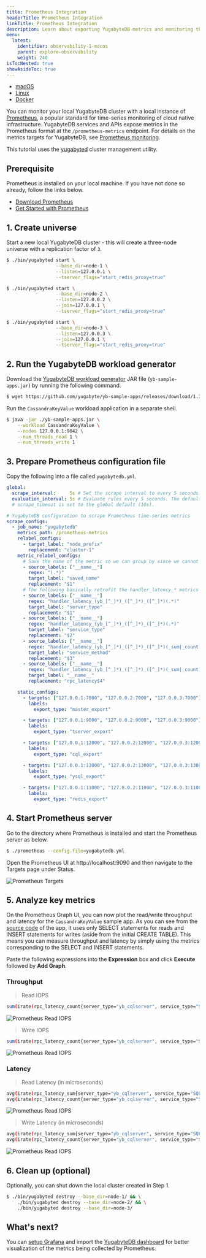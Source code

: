 ```yaml
---
title: Prometheus Integration
headerTitle: Prometheus Integration
linkTitle: Prometheus Integration
description: Learn about exporting YugabyteDB metrics and monitoring the cluster with Prometheus.
menu:
  latest:
    identifier: observability-1-macos
    parent: explore-observability
    weight: 240
isTocNested: true
showAsideToc: true
---
```


 <ul class="nav nav-tabs-alt nav-tabs-yb">

  <li >
    <a href="/latest/explore/observability/prometheus-integration/macos" class="nav-link active">
      <i class="fab fa-apple" aria-hidden="true"></i>
      macOS
    </a>
  </li>

  <li >
    <a href="/latest/explore/observability/prometheus-integration/linux" class="nav-link">
      <i class="fab fa-linux" aria-hidden="true"></i>
      Linux
    </a>
  </li>

  <li >
    <a href="/latest/explore/observability/prometheus-integration/docker" class="nav-link">
      <i class="fab fa-docker" aria-hidden="true"></i>
      Docker
    </a>
  </li>
<!--
  <li >
    <a href="/latest/explore/observability-kubernetes" class="nav-link">
      <i class="fas fa-cubes" aria-hidden="true"></i>
      Kubernetes
    </a>
  </li>
-->
</ul>

You can monitor your local YugabyteDB cluster with a local instance of [Prometheus](https://prometheus.io/), a popular standard for time-series monitoring of cloud native infrastructure. YugabyteDB services and APIs expose metrics in the Prometheus format at the `/prometheus-metrics` endpoint. For details on the metrics targets for YugabyteDB, see [Prometheus monitoring](../../../../reference/configuration/default-ports/#prometheus-monitoring).

This tutorial uses the [yugabyted](../../../reference/configuration/yugabyted) cluster management utility.

## Prerequisite

Prometheus is installed on your local machine. If you have not done so already, follow the links below.

- [Download Prometheus](https://prometheus.io/download/)
- [Get Started with Prometheus](https://prometheus.io/docs/prometheus/latest/getting_started/)

## 1. Create universe

Start a new local YugabyteDB cluster - this will create a three-node universe with a replication factor of `3`.

```sh
$ ./bin/yugabyted start \
                  --base_dir=node-1 \
                  --listen=127.0.0.1 \
                  --tserver_flags="start_redis_proxy=true"
```

```sh
$ ./bin/yugabyted start \
                  --base_dir=node-2 \
                  --listen=127.0.0.2 \
                  --join=127.0.0.1 \
                  --tserver_flags="start_redis_proxy=true"
```

```sh
$ ./bin/yugabyted start \
                  --base_dir=node-3 \
                  --listen=127.0.0.3 \
                  --join=127.0.0.1 \
                  --tserver_flags="start_redis_proxy=true"
```

## 2. Run the YugabyteDB workload generator

Download the [YugabyteDB workload generator](https://github.com/yugabyte/yb-sample-apps) JAR file (`yb-sample-apps.jar`) by running the following command.

```sh
$ wget https://github.com/yugabyte/yb-sample-apps/releases/download/1.3.1/yb-sample-apps.jar?raw=true -O yb-sample-apps.jar
```

Run the `CassandraKeyValue` workload application in a separate shell.

```sh
$ java -jar ./yb-sample-apps.jar \
    --workload CassandraKeyValue \
    --nodes 127.0.0.1:9042 \
    --num_threads_read 1 \
    --num_threads_write 1
```

## 3. Prepare Prometheus configuration file

Copy the following into a file called `yugabytedb.yml`.

```yaml
global:
  scrape_interval:     5s # Set the scrape interval to every 5 seconds. Default is every 1 minute.
  evaluation_interval: 5s # Evaluate rules every 5 seconds. The default is every 1 minute.
  # scrape_timeout is set to the global default (10s).

# YugabyteDB configuration to scrape Prometheus time-series metrics
scrape_configs:
  - job_name: "yugabytedb"
    metrics_path: /prometheus-metrics
    relabel_configs:
      - target_label: "node_prefix"
        replacement: "cluster-1"
    metric_relabel_configs:
      # Save the name of the metric so we can group_by since we cannot by __name__ directly...
      - source_labels: ["__name__"]
        regex: "(.*)"
        target_label: "saved_name"
        replacement: "$1"
      # The following basically retrofit the handler_latency_* metrics to label format.
      - source_labels: ["__name__"]
        regex: "handler_latency_(yb_[^_]*)_([^_]*)_([^_]*)(.*)"
        target_label: "server_type"
        replacement: "$1"
      - source_labels: ["__name__"]
        regex: "handler_latency_(yb_[^_]*)_([^_]*)_([^_]*)(.*)"
        target_label: "service_type"
        replacement: "$2"
      - source_labels: ["__name__"]
        regex: "handler_latency_(yb_[^_]*)_([^_]*)_([^_]*)(_sum|_count)?"
        target_label: "service_method"
        replacement: "$3"
      - source_labels: ["__name__"]
        regex: "handler_latency_(yb_[^_]*)_([^_]*)_([^_]*)(_sum|_count)?"
        target_label: "__name__"
        replacement: "rpc_latency$4"

    static_configs:
      - targets: ["127.0.0.1:7000", "127.0.0.2:7000", "127.0.0.3:7000"]
        labels:
          export_type: "master_export"

      - targets: ["127.0.0.1:9000", "127.0.0.2:9000", "127.0.0.3:9000"]
        labels:
          export_type: "tserver_export"

      - targets: ["127.0.0.1:12000", "127.0.0.2:12000", "127.0.0.3:12000"]
        labels:
          export_type: "cql_export"

      - targets: ["127.0.0.1:13000", "127.0.0.2:13000", "127.0.0.3:13000"]
        labels:
          export_type: "ysql_export"

      - targets: ["127.0.0.1:11000", "127.0.0.2:11000", "127.0.0.3:11000"]
        labels:
          export_type: "redis_export"
```

## 4. Start Prometheus server

Go to the directory where Prometheus is installed and start the Prometheus server as below.

```sh
$ ./prometheus --config.file=yugabytedb.yml
```

Open the Prometheus UI at http://localhost:9090 and then navigate to the Targets page under Status.

![Prometheus Targets](/images/ce/prom-targets.png)

## 5. Analyze key metrics

On the Prometheus Graph UI, you can now plot the read/write throughput and latency for the `CassandraKeyValue` sample app. As you can see from the [source code](https://github.com/yugabyte/yugabyte-db/blob/master/java/yb-loadtester/src/main/java/com/yugabyte/sample/apps/CassandraKeyValue.java) of the app, it uses only SELECT statements for reads and INSERT statements for writes (aside from the initial CREATE TABLE). This means you can measure throughput and latency by simply using the metrics corresponding to the SELECT and INSERT statements.

Paste the following expressions into the **Expression** box and click **Execute** followed by **Add Graph**.

### Throughput

> Read IOPS

```sh
sum(irate(rpc_latency_count{server_type="yb_cqlserver", service_type="SQLProcessor", service_method="SelectStmt"}[1m]))
```

![Prometheus Read IOPS](/images/ce/prom-read-iops.png)

>  Write IOPS

```sh
sum(irate(rpc_latency_count{server_type="yb_cqlserver", service_type="SQLProcessor", service_method="InsertStmt"}[1m]))
```

![Prometheus Read IOPS](/images/ce/prom-write-iops.png)

### Latency

> Read Latency (in microseconds)

```sh
avg(irate(rpc_latency_sum{server_type="yb_cqlserver", service_type="SQLProcessor", service_method="SelectStmt"}[1m])) /
avg(irate(rpc_latency_count{server_type="yb_cqlserver", service_type="SQLProcessor", service_method="SelectStmt"}[1m]))
```

![Prometheus Read IOPS](/images/ce/prom-read-latency.png)

> Write Latency (in microseconds)

```sh
avg(irate(rpc_latency_sum{server_type="yb_cqlserver", service_type="SQLProcessor", service_method="InsertStmt"}[1m])) /
avg(irate(rpc_latency_count{server_type="yb_cqlserver", service_type="SQLProcessor", service_method="InsertStmt"}[1m]))
```

![Prometheus Read IOPS](/images/ce/prom-write-latency.png)

## 6. Clean up (optional)

Optionally, you can shut down the local cluster created in Step 1.

```sh
$ ./bin/yugabyted destroy --base_dir=node-1/ && \
    ./bin/yugabyted destroy --base_dir=node-2/ && \
    ./bin/yugabyted destroy --base_dir=node-3/
```

## What's next?
You can [setup Grafana](https://prometheus.io/docs/visualization/grafana/) and import the [YugabyteDB dashboard](https://grafana.com/grafana/dashboards/12620 "YugabyteDB dashboard on grafana.com") for better visualization of the metrics being collected by Prometheus.
